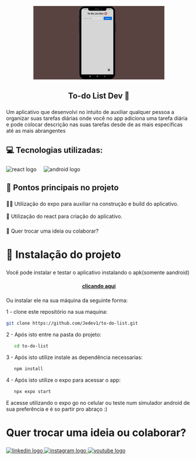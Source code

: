 <div align="center">
  <img height="200" src="mobile-preview.png"  />
</div>

###

<h2 align="center">To-do List Dev 🎯</h2>

###

<p align="left">Um aplicativo que desenvolvi no intuito de auxiliar qualquer pessoa a organizar suas tarefas diárias onde você no app adiciona uma tarefa diária e pode colocar descrição nas suas tarefas desde de as mais especificas até as mais abrangentes</p>

###

<h2 align="left">💻 Tecnologias utilizadas:</h2>

###

<div align="left">
  <img src="https://skillicons.dev/icons?i=react" height="40" alt="react logo"  />
  <img width="12" />
  <img src="https://cdn.simpleicons.org/android/3DDC84" height="40" alt="android logo"  />
</div>

###

<h2 align="left">🎯 Pontos principais no projeto</h2>

###

<p align="left">👨‍💻 Utilização do expo para auxiliar na construção e build do aplicativo.<br><br>📱  Utilização do react para criação do aplicativo.</p>

###

<p align="left">📌 Quer trocar uma ideia ou colaborar?</p>

###

<h1 align="left">📃 Instalação do projeto</h1>

###

<p align="left">Você pode instalar e testar o aplicativo instalando o apk(somente aandroid)</p>
<h4 align="center"><a href="https://drive.google.com/file/d/1n3gpHkmnIA8OWyfSGCGLu6yXvlkFpxUA/view?usp=sharing">clicando aqui</a></h4>

###

<p align="left">Ou instalar ele na sua máquina da seguinte forma:</p>
<p align="left">1 - clone este repositório na sua maquina: </p>

```bash
git clone https://github.com/Jedev1/to-do-list.git
```

<p align="left">2 - Após isto entre na pasta do projeto: </p>

```bash
   cd to-do-list
```

<p align="left">3 - Após isto utilize instale as dependência necessarias: </p>

```bash
   npm install
```

<p align="left">4 - Após isto utilize o expo para acessar o app: </p>

```bash
   npx expo start
```
<p align="left">E acesse utilizando o expo go no celular ou teste num simulador android de sua preferência e é so partir pro abraço :) </p>


###

<h1 align="left">Quer trocar uma ideia ou colaborar?</h1>

###

<div align="left">
  <a href="https://www.linkedin.com/in/jo%C3%A3o-enrique/" target="_blank">
    <img src="https://raw.githubusercontent.com/maurodesouza/profile-readme-generator/master/src/assets/icons/social/linkedin/default.svg" width="52" height="40" alt="linkedin logo"  />
  </a>
  <a href="https://www.instagram.com/devlag_/" target="_blank">
    <img src="https://raw.githubusercontent.com/maurodesouza/profile-readme-generator/master/src/assets/icons/social/instagram/default.svg" width="52" height="40" alt="instagram logo"  />
  </a>
  <a href="https://www.youtube.com/@Devlag" target="_blank">
    <img src="https://raw.githubusercontent.com/maurodesouza/profile-readme-generator/master/src/assets/icons/social/youtube/default.svg" width="52" height="40" alt="youtube logo"  />
  </a>
</div>

###
